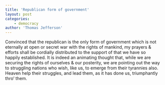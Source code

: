 ```yaml
---
title: 'Republican form of government'
layout: post
categories:
    - democracy
author: 'Thomas Jefferson'
---
```


Convinced that the republican is the only form of government which is not eternally at open or secret war with the rights of mankind, my prayers &amp; efforts shall be cordially distributed to the support of that we have so happily established. It is indeed an animating thought that, while we are securing the rights of ourselves &amp; our posterity, we are pointing out the way to struggling nations who wish, like us, to emerge from their tyrannies also. Heaven help their struggles, and lead them, as it has done us, triumphantly thro’ them.